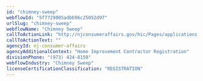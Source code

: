 ```yaml
---
id: "chimney-sweep"
webflowId: "5f7729805adbb96c25052d97"
urlSlug: "chimney-sweep"
webflowName: "Chimney Sweep"
callToActionLink: "http://njconsumeraffairs.gov/hic/Pages/applications.aspx"
callToActionText: ""
agencyId: nj-consumer-affairs
agencyAdditionalContext: "Home Improvement Contractor Registration"
divisionPhone: "(973) 424-8150"
webflowIndustry: "Chimney Sweep"
licenseCertificationClassification: "REGISTRATION"
---
```

